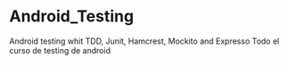 # Android_Testing
Android testing whit TDD, Junit, Hamcrest, Mockito and Expresso
Todo el curso de testing de android
